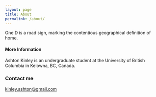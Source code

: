 ```yaml
---
layout: page
title: About
permalink: /about/
---
```


One D is a road sign, marking the contentious geographical definition of home. 


#### More Information

Ashton Kinley is an undergraduate student at the University of British Columbia in Kelowna, BC, Canada.

### Contact me

[kinley.ashton@gmail.com](mailto:kinley.ashton@gmail.com)